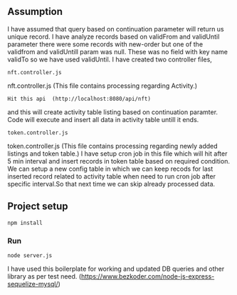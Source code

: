 ## Assumption
I have assumed that query based on continuation parameter will return us unique record. I have analyze records based on validFrom and validUntil parameter there were some records with new-order but one of the validfrom and validUntill param was null. These was no field with key name validTo so we have used validUntil.
I have created two controller files, 

```
nft.controller.js
```

nft.controller.js   (This file contains processing regarding Activity.)


```
Hit this api  (http://localhost:8080/api/nft)
```
 
and this will create activity table listing based on continuation paramter. Code will execute and insert all data in activity table untill it ends. 

```
token.controller.js
```
token.controller.js  (This file contains processing regarding newly added listings and token table.)
I have setup cron job in this file which will hit after 5 min interval and insert records in token table based on required condition. 
We can setup a new config table in which we can keep recods for last inserted record related to activity table when need to run cron job after specific interval.So that next time we can skip already processed data. 
 

## Project setup
```
npm install
```

### Run
```
node server.js
```

I have used this boilerplate for working and updated DB queries and other library as per test need. 
(https://www.bezkoder.com/node-js-express-sequelize-mysql/)
